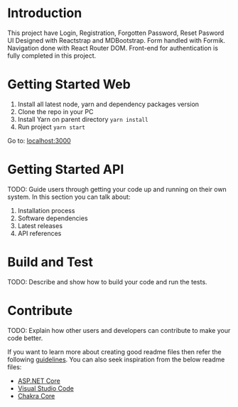 # Introduction 
This project have Login, Registration, Forgotten Password, Reset Pasword UI Designed with Reactstrap and MDBootstrap.
Form handled with Formik.
Navigation done with React Router DOM.
Front-end for authentication is fully completed in this project.

# Getting Started Web 
1.	Install all latest node, yarn and dependency packages version
2.	Clone the repo in your PC 
3.	Install Yarn on parent directory
   ```yarn install```
4.	Run project
    ```yarn start```

Go to: [localhost:3000](http://localhost:3000/)
# Getting Started API
TODO: Guide users through getting your code up and running on their own system. In this section you can talk about:
1.	Installation process
2.	Software dependencies
3.	Latest releases
4.	API references

# Build and Test
TODO: Describe and show how to build your code and run the tests. 

# Contribute
TODO: Explain how other users and developers can contribute to make your code better. 

If you want to learn more about creating good readme files then refer the following [guidelines](https://docs.microsoft.com/en-us/azure/devops/repos/git/create-a-readme?view=azure-devops). You can also seek inspiration from the below readme files:
- [ASP.NET Core](https://github.com/aspnet/Home)
- [Visual Studio Code](https://github.com/Microsoft/vscode)
- [Chakra Core](https://github.com/Microsoft/ChakraCore)
